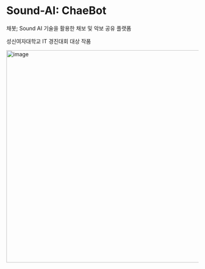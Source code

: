 # Sound-AI: ChaeBot
채봇; Sound AI 기술을 활용한 채보 및 악보 공유 플랫폼 

성신여자대학교 IT 경진대회 대상 작품 


<img width="557" alt="image" src="https://github.com/user-attachments/assets/9f59c2cc-6a21-4854-9790-18c1dcbd4df8">
